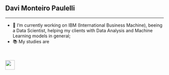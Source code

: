 ## <b> Davi Monteiro Paulelli </b>
<hr>

- 🔭 I’m currently working on IBM (International Business Machine), beeing a Data Scientist, helping my clients with Data Analysis and Machine Learning models in general;
- 📚 My studies are 

<br>
<p>
<a href="https://www.linkedin.com/in/davi-monteiro-paulelli-8813431b0/"><img src="https://s18955.pcdn.co/wp-content/uploads/2017/05/LinkedIn.png" height="30" width="30"></a>
</p>
